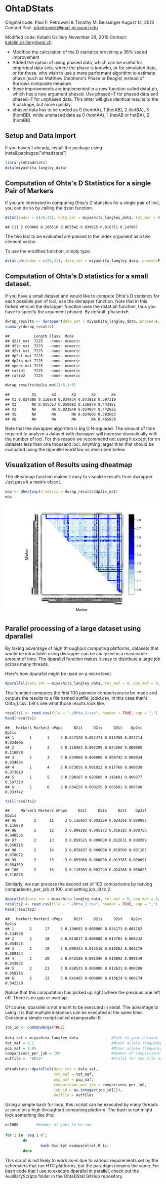 OhtaDStats 
==========
Original code: Paul F. Petrowski & Timothy M. Beissinger
August 14, 2018
Contact Paul: <pfpetrowski@mail.missouri.edu>


Modified code: Katalin Csillery
November 28, 2019
Contact: katalin.csillery@wsl.ch

- Modified the calculation of the D statistics providing a 36% speed improvement
- Added the option of using phased data, which can be useful for emprirical data sets, where the phase is knowkn, or for simulated data, or for those, who wish to use a more performant algorithm to estimate phase (such as Matthew Stephens's Phase or Beagle) instead of Burrows composite measure.
- these improvements are implemented in a new function called dstat.ph, which has a new argument phased. Use phased=T for phased data and phased=F for unphased data. This latter will give identical results to the R package, but more quickly.
- phased data has to be coded as 0 (homAA), 1 (hetAB), 2 (hetBA), 3 (homBB), while unphased data as 0 (homAA), 1 (hetAB or hetBA), 2 (homBB)


Setup and Data Import
---------------------

If you haven't already, install the package using install.packages("ohtadstats")

``` r
library(ohtadstats)
data(miyashita_langley_data)
```

Computation of Ohta's D Statistics for a single Pair of Markers
---------------------------------------------------------------

If you are interested in computing Ohta's D statistics for a single pair of loci, you can do so by calling the dstat function.

``` r
dstat(index = c(28,41), data_set = miyashita_langley_data, tot_maf = 0.05, pop_maf = 0.01)
```

    ## [1] 2.000000 0.166618 0.005542 0.039825 0.018751 0.147867

The two loci to be evaluated are passed to the index argument as a two element vector.

To use the modified function, simply type:

``` r
dstat.ph(index = c(28,41), data_set = miyashita_langley_data, phased=F, tot_maf = 0.05, pop_maf = 0.01)
```

Computation of Ohta's D statistics for a small dataset.
-------------------------------------------------------

If you have a small dataset and would like to compute Ohta's D statistics for each possible pair of loci, use the dwrapper function. Note that in this forked version the dwrapper function uses the dstat.ph function, thus you have to specify the argumemt phased. By default, phased=F.

``` r
dwrap_results <- dwrapper(data_set = miyashita_langley_data, phased=F, tot_maf = 0.00, pop_maf = 0.00)
summary(dwrap_results)
```

    ##           Length Class  Mode   
    ## d2it_mat  7225   -none- numeric
    ## d2is_mat  7225   -none- numeric
    ## d2st_mat  7225   -none- numeric
    ## dp2st_mat 7225   -none- numeric
    ## dp2is_mat 7225   -none- numeric
    ## npops_mat 7225   -none- numeric
    ## ratio1    7225   -none- numeric
    ## ratio2    7225   -none- numeric

``` r
dwrap_results$dp2is_mat[1:5,1:5]
```

    ##          X1       X2       X3       X5       X6
    ## X1 0.024606 0.116878 0.034934 0.073818 0.597310
    ## X2       NA 0.055363 0.059882 0.116878 0.443181
    ## X3       NA       NA 0.021948 0.034934 0.442826
    ## X5       NA       NA       NA 0.024606 0.383603
    ## X6       NA       NA       NA       NA 0.465850

Note that the dwrapper algorithm is big O N-squared. The amount of time required to analyze a dataset with dwrapper will increase dramatically with the number of loci. For this reason we recommend not using it except for on datasets less than one thousand loci. Anything larger than that should be evaluated using the dparallel workflow as described below.

Visualization of Results using dheatmap
---------------------------------------

The dheatmap function makes it easy to visualize results from dwrapper. Just pass it a matrix object.

``` r
map <- dheatmap(d_matrix = dwrap_results$dp2is_mat)
map
```

![](README_files/figure-markdown_github/unnamed-chunk-4-1.png)

Parallel processing of a large dataset using dparallel
------------------------------------------------------

By taking advantage of high throughput computing platforms, datasets that would be intractable using dwrapper can be analyzed in a reasonable amount of time. The dparallel function makes it easy to distribute a large job across many threads.

Here's how dparallel might be used on a micro level.

``` r
dparallel(data_set = miyashita_langley_data, tot_maf = 0, pop_maf = 0, comparisons_per_job = 100, job_id = 1, outfile = "Ohta")
```

The function computes the first 100 pairwise comparisons to be made and outputs the results to a file named outfile\_jobid.csv, in this case that's Ohta\_1.csv. Let's see what those results look like.

``` r
results1 <- read.csv(file = "./Ohta_1.csv", header = TRUE, sep = ",")
head(results1)
```

    ##   Marker1 Marker2 nPops     D2it     D2is     D2st    Dp2st    Dp2is
    ## 1       1       1     3 0.047320 0.057471 0.015768 0.022714 0.024606
    ## 2       1       2     3 0.116963 0.002299 0.024260 0.000085 0.116878
    ## 3       1       3     3 0.034968 0.000000 0.008742 0.000034 0.034934
    ## 4       1       4     3 0.073856 0.001022 0.015768 0.000038 0.073818
    ## 5       1       5     3 0.598187 0.020689 0.118691 0.000877 0.597310
    ## 6       1       6     3 0.034250 0.000255 0.008582 0.000508 0.033742

``` r
tail(results1)
```

    ##     Marker1 Marker2 nPops     D2it     D2is     D2st    Dp2st    Dp2is
    ## 95        2      11     3 0.116963 0.002299 0.024260 0.000085 0.116878
    ## 96        2      12     3 0.099292 0.005172 0.018185 0.000756 0.098536
    ## 97        2      13     3 0.050525 0.000000 0.012631 0.000309 0.050216
    ## 98        2      14     3 0.078037 0.000000 0.019509 0.001165 0.076872
    ## 99        2      15     3 0.055060 0.000000 0.013765 0.000691 0.054369
    ## 100       2      16     3 0.116963 0.002299 0.024260 0.000085 0.116878

Similarly, we can process the second set of 100 comparisons by leaving comparisons\_per\_job at 100, and setting job\_id to 2.

``` r
dparallel(data_set = miyashita_langley_data, tot_maf = 0, pop_maf = 0, comparisons_per_job = 100, job_id = 2, outfile = "Ohta")
results2 <- read.csv(file = "./Ohta_2.csv", header = TRUE, sep = ",")
head(results2)
```

    ##   Marker1 Marker2 nPops     D2it     D2is     D2st    Dp2st    Dp2is
    ## 1       2      17     3 0.136692 0.000000 0.034173 0.001762 0.134930
    ## 2       2      18     3 0.054817 0.000000 0.013704 0.000242 0.054575
    ## 3       2      19     3 0.090433 0.012516 0.019202 0.001279 0.089154
    ## 4       2      20     3 0.043180 0.001596 0.010892 0.000149 0.043032
    ## 5       2      21     3 0.050525 0.000000 0.012631 0.000309 0.050216
    ## 6       2      22     3 0.042495 0.000000 0.010624 0.000274 0.042220

Notice that this computation has picked up right where the previous one left off. There is no gap or overlap.

Of course, dparallel is not meant to be executed in serial. The advantage to using it is that multiple instances can be executed at the same time. Consider a simple rscript called examparallel.R.

``` r
job_id <- commandArgs(TRUE)

data_set = miyashita_langley_data               #Path to your dataset
tot_maf = 0.1                                   #Minor allele frequency threshold for the total population
pop_maf = 0.05                                  #Minor allele frequency you would like to use for subpopulations
comparisons_per_job = 100                       #Number of comparisons each job will perform
outfile =  "Ohta"                               #Prefix for the file name that results will be written to. Do not include extension. Default is "ohta", which will 

ohtadstats::dparallel(data_set = data_set,
                      tot_maf = tot_maf,
                      pop_maf = pop_maf,
                      comparisons_per_job = comparisons_per_job,
                      job_id = as.integer(job_id[1]),
                      outfile = outfile)
```

Using a simple bash for loop, this rscript can be executed by many threads at once on a high throughput computing platform. The bash script might look something like this:

``` bash
n=1000        #Number of jobs to be run

for i in `seq 1 n`;
        do
                bash Rscript examparallel.R $i;
        done
```

This script is not likely to work as-is due to various requirements set by the schedulers that run HTC platforms, but the paradigm remains the same. For bash code that I use to execute dparallel in parallel, check out the AuxillaryScripts folder in the OhtaDStat GitHub repository.
